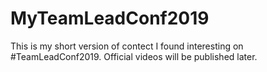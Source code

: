 # MyTeamLeadConf2019
This is my short version of contect I found interesting on #TeamLeadConf2019. Official videos will be published later. 
